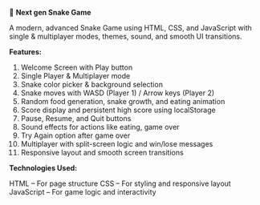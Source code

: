 🐍 **Next gen Snake Game**

A modern, advanced Snake Game using HTML, CSS, and JavaScript with single & multiplayer modes, themes, sound, and smooth UI transitions.

**Features:**

1. Welcome Screen with Play button
2. Single Player & Multiplayer mode
3. Snake color picker & background selection
4. Snake moves with WASD (Player 1) / Arrow keys (Player 2)
5. Random food generation, snake growth, and eating animation
6. Score display and persistent high score using localStorage
7. Pause, Resume, and Quit buttons
8. Sound effects for actions like eating, game over
9. Try Again option after game over
10. Multiplayer with split-screen logic and win/lose messages
11. Responsive layout and smooth screen transitions


**Technologies Used:**

HTML – For page structure
CSS – For styling and responsive layout
JavaScript – For game logic and interactivity
